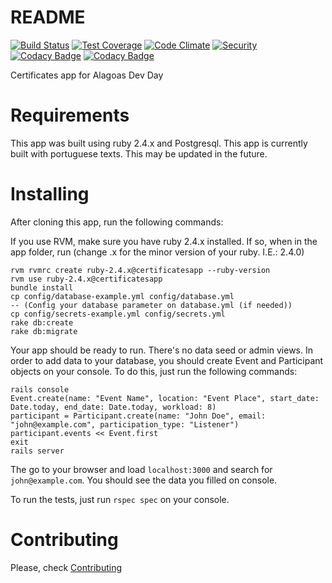 # README

[![Build Status](https://travis-ci.org/alagoasdevday/certificates.svg?branch=master)](https://travis-ci.org/alagoasdevday/certificates)
[![Test Coverage](https://codeclimate.com/github/alagoasdevday/certificates/badges/coverage.svg)](https://codeclimate.com/github/alagoasdevday/certificates/coverage)
[![Code Climate](https://codeclimate.com/github/alagoasdevday/certificates/badges/gpa.svg)](https://codeclimate.com/github/alagoasdevday/certificates)
[![Security](https://hakiri.io/github/alagoasdevday/certificates/master.svg)](https://hakiri.io/github/alagoasdevday/certificates/master)
[![Codacy Badge](https://api.codacy.com/project/badge/Grade/e998c32fd45a4c70bd8f3068ecfd137b)](https://www.codacy.com/app/gmmcal/certificates?utm_source=github.com&amp;utm_medium=referral&amp;utm_content=alagoasdevday/certificates&amp;utm_campaign=Badge_Grade)
[![Codacy Badge](https://api.codacy.com/project/badge/Coverage/e998c32fd45a4c70bd8f3068ecfd137b)](https://www.codacy.com/app/gmmcal/certificates?utm_source=github.com&utm_medium=referral&utm_content=alagoasdevday/certificates&utm_campaign=Badge_Coverage)

Certificates app for Alagoas Dev Day

# Requirements

This app was built using ruby 2.4.x and Postgresql. This app is currently built with portuguese texts. This may be updated in the future.

# Installing

After cloning this app, run the following commands:

If you use RVM, make sure you have ruby 2.4.x installed. If so, when in the app folder, run (change .x for the minor version of your ruby. I.E.: 2.4.0)

```
rvm rvmrc create ruby-2.4.x@certificatesapp --ruby-version
rvm use ruby-2.4.x@certificatesapp
bundle install
cp config/database-example.yml config/database.yml
-- (Config your database parameter on database.yml (if needed))
cp config/secrets-example.yml config/secrets.yml
rake db:create
rake db:migrate
```

Your app should be ready to run. There's no data seed or admin views. In order to add data to your database, you should create Event and Participant objects on your console. To do this, just run the following commands:


```
rails console
Event.create(name: "Event Name", location: "Event Place", start_date: Date.today, end_date: Date.today, workload: 8)
participant = Participant.create(name: "John Doe", email: "john@example.com", participation_type: "Listener")
participant.events << Event.first
exit
rails server
```

The go to your browser and load ```localhost:3000``` and search for ```john@example.com```. You should see the data you filled on console.

To run the tests, just run ```rspec spec``` on your console.

# Contributing

Please, check [Contributing](https://github.com/alagoasdevday/certificates/blob/master/CONTRIBUTING.md)
